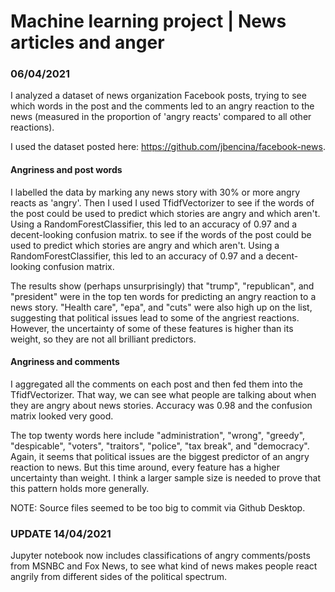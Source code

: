 # Machine learning project | News articles and anger
### 06/04/2021

I analyzed a dataset of news organization Facebook posts, trying to see which words in the post and the comments led to an angry reaction to the news (measured in the proportion of 'angry reacts' compared to all other reactions).

I used the dataset posted here: https://github.com/jbencina/facebook-news.

#### Angriness and post words
I labelled the data by marking any news story with 30% or more angry reacts as 'angry'. Then I used I used TfidfVectorizer to see if the words of the post could be used to predict which stories are angry and which aren't. Using a RandomForestClassifier, this led to an accuracy of 0.97 and a decent-looking confusion matrix. to see if the words of the post could be used to predict which stories are angry and which aren't. Using a RandomForestClassifier, this led to an accuracy of 0.97 and a decent-looking confusion matrix.

The results show (perhaps unsurprisingly) that "trump", "republican", and "president" were in the top ten words for predicting an angry reaction to a news story. "Health care", "epa", and "cuts" were also high up on the list, suggesting that political issues lead to some of the angriest reactions. However, the uncertainty of some of these features is higher than its weight, so they are not all brilliant predictors.

#### Angriness and comments
I aggregated all the comments on each post and then fed them into the TfidfVectorizer. That way, we can see what people are talking about when they are angry about news stories. Accuracy was 0.98 and the confusion matrix looked very good.

The top twenty words here include "administration", "wrong", "greedy", "despicable", "voters", "traitors", "police", "tax break", and "democracy". Again, it seems that political issues are the biggest predictor of an angry reaction to news. But this time around, every feature has a higher uncertainty than weight. I think a larger sample size is needed to prove that this pattern holds more generally.

NOTE: Source files seemed to be too big to commit via Github Desktop.

### UPDATE 14/04/2021
Jupyter notebook now includes classifications of angry comments/posts from MSNBC and Fox News, to see what kind of news makes people react angrily from different sides of the political spectrum.